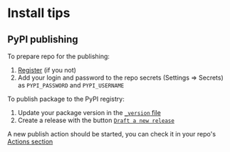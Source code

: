 # Install tips

## PyPI publishing

To prepare repo for the publishing:
1. [Register](https://pypi.org/account/register/) (if you not)
1. Add your login and password to the repo secrets (Settings => Secrets) as `PYPI_PASSWORD` and `PYPI_USERNAME`

To publish package to the PyPI registry:
1. Update your package version in the [`_version` file](https://github.com/soxoj/osint-cli-tool-skeleton/blob/main/osint-cli-tool-skeleton/_version.py)
1. Create a release with the button [`Draft a new release`](https://github.com/soxoj/osint-cli-tool-skeleton/releases/new)

A new publish action should be started, you can check it in your repo's [Actions section](https://github.com/soxoj/osint-cli-tool-skeleton/actions)
